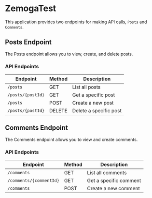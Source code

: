 # ZemogaTest

This application provides two endpoints for making API calls, `Posts` and `Comments`.

## Posts Endpoint

The Posts endpoint allows you to view, create, and delete posts.

### API Endpoints

| Endpoint | Method | Description |
| --- | --- | --- |
| `/posts` | GET | List all posts |
| `/posts/{postId}` | GET | Get a specific post |
| `/posts` | POST | Create a new post |
| `/posts/{postId}` | DELETE | Delete a specific post |

## Comments Endpoint

The Comments endpoint allows you to view and create comments.

### API Endpoints

| Endpoint | Method | Description |
| --- | --- | --- |
| `/comments` | GET | List all comments |
| `/comments/{commentId}` | GET | Get a specific comment |
| `/comments` | POST | Create a new comment |
